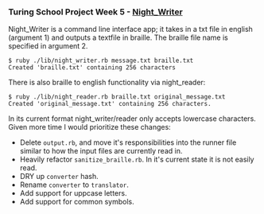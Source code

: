 ### Turing School Project Week 5 - [Night_Writer](https://backend.turing.io/module1/projects/night_writer/)


Night_Writer is a command line interface app; it takes in a txt file in english (argument 1) and outputs a textfile in braille. The braille file name is specified in argument 2. 
```
$ ruby ./lib/night_writer.rb message.txt braille.txt
Created 'braille.txt' containing 256 characters
```
There is also braille to english functionality via night_reader:
```
$ ruby ./lib/night_reader.rb braille.txt original_message.txt
Created 'original_message.txt' containing 256 characters.
```

In its current format night_writer/reader only accepts lowercase characters.  
Given more time I would prioritize these changes:
  * Delete `output.rb`, and move it's responsibilities into the runner file similar to how the input files are currently read in.
  * Heavily refactor `sanitize_braille.rb`. In it's current state it is not easily read.
  * DRY up `converter` hash. 
  * Rename `converter` to `translator`.
  * Add support for uppcase letters.
  * Add support for common symbols.
